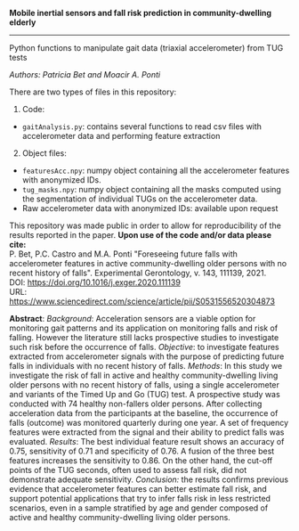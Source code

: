 **Mobile inertial sensors and fall risk prediction in community-dwelling elderly**

----------------------------------------------------------------------------------

Python functions to manipulate gait data (triaxial accelerometer) from TUG tests

*Authors: Patricia Bet and Moacir A. Ponti*

There are two types of files in this repository:

1. Code:
* `gaitAnalysis.py`: contains several functions to read csv files with accelerometer data and performing feature extraction

2. Object files:
* `featuresAcc.npy`: numpy object containing all the accelerometer features with anonymized IDs.<br> 
* `tug_masks.npy`: numpy object containing all the masks computed using the segmentation of individual TUGs on the accelerometer data.<br> 
* Raw accelerometer data with anonymized IDs: available upon request<br>

This repository was made public in order to allow for reproducibility of the results reported in the paper. **Upon use of the code and/or data please cite:**<br>
   P. Bet, P.C. Castro and M.A. Ponti
   "Foreseeing future falls with accelerometer features in active community-dwelling older persons with no recent history of falls". Experimental Gerontology, v. 143, 111139, 2021.<br>
DOI: https://doi.org/10.1016/j.exger.2020.111139<br>
URL: https://www.sciencedirect.com/science/article/pii/S0531556520304873<br>

       
**Abstract**: *Background*: Acceleration sensors are a viable option for monitoring gait patterns and its application on monitoring falls and risk of falling. However the literature still lacks prospective studies to investigate such risk before the occurrence of falls. *Objective*: to investigate features extracted from accelerometer signals with the purpose of predicting future falls in individuals with no recent history of falls. *Methods*: In this study we investigate the risk of fall in active and healthy community-dwelling living older persons with no recent history of falls, using a single accelerometer and variants of the Timed Up and Go (TUG) test. A prospective study was conducted with 74 healthy non-fallers older persons. After collecting acceleration data from the participants at the baseline, the occurrence of falls (outcome) was monitored quarterly during one year. A set of frequency features were extracted from the signal and their ability to predict falls was evaluated. *Results*: The best individual feature result shows an accuracy of 0.75, sensitivity of 0.71 and specificity of 0.76. A fusion of the three best features increases the sensitivity to 0.86. On the other hand, the cut-off points of the TUG seconds, often used to assess fall risk, did not demonstrate adequate sensitivity. *Conclusion:* the results confirms previous evidence that accelerometer features can better estimate fall risk, and support potential applications that try to infer falls risk in less restricted scenarios, even in a sample stratified by age and gender composed of active and healthy community-dwelling living older persons.


